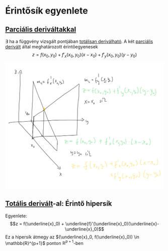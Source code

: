 # Érintősík egyenlete

## [Parciális deriváltakkal](parcialis-derivalt.md)
$\exists$ ha a függvény vizsgált pontjában [totálisan deriválható](totalis-derivalt.md). A két [parciális derivált](parcialis-derivalt.md) által meghatározott érintőegyenesek 
$$z = f(x_0, y_0) + f'_x{(x_0, y_0)}(x-x_0) + f'_y{(x_0, y_0)}(y-y_0)$$

![alt-text](img/erintosik.jpeg)

## [Totális derivált](totalis-derivalt.md)-al: Érintő hipersík

Egyenlete: 
$$z = f(\underline{x}_0) + \underline{f}'(\underline{x}_0)(\underline{x}-\underline{x}_0)$$
Ez a hipersík átmegy az $(\underline{x}_0, f(\underline{x}_0)) \in \mathbb{R}^{p+1}$ ponton $\mathbb{R}^{p+1}$-ben